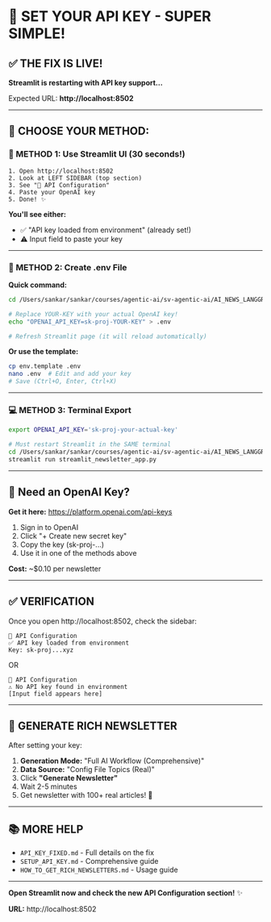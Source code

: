 # 🔑 SET YOUR API KEY - SUPER SIMPLE!

## ✅ THE FIX IS LIVE!

**Streamlit is restarting with API key support...**

Expected URL: **http://localhost:8502**

---

## 🎯 CHOOSE YOUR METHOD:

### 🌟 METHOD 1: Use Streamlit UI (30 seconds!)

```
1. Open http://localhost:8502
2. Look at LEFT SIDEBAR (top section)
3. See "🔑 API Configuration"
4. Paste your OpenAI key
5. Done! ✨
```

**You'll see either:**
- ✅ "API key loaded from environment" (already set!)
- ⚠️ Input field to paste your key

---

### 📝 METHOD 2: Create .env File

**Quick command:**
```bash
cd /Users/sankar/sankar/courses/agentic-ai/sv-agentic-ai/AI_NEWS_LANGGRAPH

# Replace YOUR-KEY with your actual OpenAI key!
echo "OPENAI_API_KEY=sk-proj-YOUR-KEY" > .env

# Refresh Streamlit page (it will reload automatically)
```

**Or use the template:**
```bash
cp env.template .env
nano .env  # Edit and add your key
# Save (Ctrl+O, Enter, Ctrl+X)
```

---

### 💻 METHOD 3: Terminal Export

```bash
export OPENAI_API_KEY='sk-proj-your-actual-key'

# Must restart Streamlit in the SAME terminal
cd /Users/sankar/sankar/courses/agentic-ai/sv-agentic-ai/AI_NEWS_LANGGRAPH
streamlit run streamlit_newsletter_app.py
```

---

## 🔑 Need an OpenAI Key?

**Get it here:** https://platform.openai.com/api-keys

1. Sign in to OpenAI
2. Click "+ Create new secret key"
3. Copy the key (sk-proj-...)
4. Use it in one of the methods above

**Cost:** ~$0.10 per newsletter

---

## ✅ VERIFICATION

Once you open http://localhost:8502, check the sidebar:

```
🔑 API Configuration
✅ API key loaded from environment
Key: sk-proj...xyz
```

OR

```
🔑 API Configuration  
⚠️ No API key found in environment
[Input field appears here]
```

---

## 🚀 GENERATE RICH NEWSLETTER

After setting your key:

1. **Generation Mode:** "Full AI Workflow (Comprehensive)"
2. **Data Source:** "Config File Topics (Real)"
3. Click **"Generate Newsletter"**
4. Wait 2-5 minutes
5. Get newsletter with 100+ real articles! 🎊

---

## 📚 MORE HELP

- `API_KEY_FIXED.md` - Full details on the fix
- `SETUP_API_KEY.md` - Comprehensive guide
- `HOW_TO_GET_RICH_NEWSLETTERS.md` - Usage guide

---

**Open Streamlit now and check the new API Configuration section!** ✨

**URL:** http://localhost:8502

